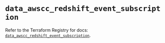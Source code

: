 # `data_awscc_redshift_event_subscription`

Refer to the Terraform Registry for docs: [`data_awscc_redshift_event_subscription`](https://registry.terraform.io/providers/hashicorp/awscc/0.70.0/docs/data-sources/redshift_event_subscription).
